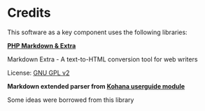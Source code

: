 # Credits

This software as a key component uses the following libraries:

__[PHP Markdown & Extra](http://www.michelf.com/projects/php-markdown/)__

Markdown Extra  -  A text-to-HTML conversion tool for web writers

License: [GNU GPL v2](http://michelf.com/projects/php-markdown/license/)



__Markdown extended parser from [Kohana userguide module](https://github.com/kohana/userguide)__

Some ideas were borrowed from this library